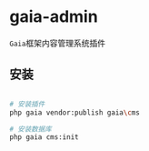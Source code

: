 # gaia-admin

`Gaia`框架内容管理系统插件

## 安装

```bash

# 安装插件
php gaia vendor:publish gaia\cms

# 安装数据库
php gaia cms:init

```